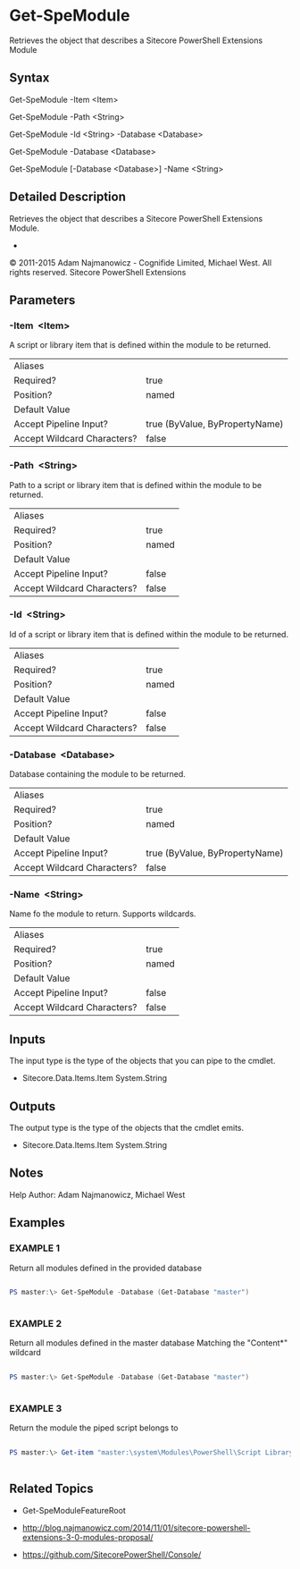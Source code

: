 # Get-SpeModule 
 
Retrieves the object that describes a Sitecore PowerShell Extensions Module 
 
## Syntax 
 
Get-SpeModule -Item &lt;Item&gt; 
 
Get-SpeModule -Path &lt;String&gt; 
 
Get-SpeModule -Id &lt;String&gt; -Database &lt;Database&gt; 
 
Get-SpeModule -Database &lt;Database&gt; 
 
Get-SpeModule [-Database &lt;Database&gt;] -Name &lt;String&gt; 
 
 
## Detailed Description 
 
Retrieves the object that describes a Sitecore PowerShell Extensions Module. 
 
- 
 
© 2011-2015 Adam Najmanowicz - Cognifide Limited, Michael West. All rights reserved. Sitecore PowerShell Extensions 
 
## Parameters 
 
### -Item&nbsp; &lt;Item&gt; 
 
A script or library item that is defined within the module to be returned.
 

| | |
| - | - |
| Aliases |  |
| Required? | true |
| Position? | named |
| Default Value |  |
| Accept Pipeline Input? | true (ByValue, ByPropertyName) |
| Accept Wildcard Characters? | false | 
 
### -Path&nbsp; &lt;String&gt; 
 
Path to a script or library item that is defined within the module to be returned.
 

| | |
| - | - |
| Aliases |  |
| Required? | true |
| Position? | named |
| Default Value |  |
| Accept Pipeline Input? | false |
| Accept Wildcard Characters? | false | 
 
### -Id&nbsp; &lt;String&gt; 
 
Id of a script or library item that is defined within the module to be returned.
 

| | |
| - | - |
| Aliases |  |
| Required? | true |
| Position? | named |
| Default Value |  |
| Accept Pipeline Input? | false |
| Accept Wildcard Characters? | false | 
 
### -Database&nbsp; &lt;Database&gt; 
 
Database containing the module to be returned.
 

| | |
| - | - |
| Aliases |  |
| Required? | true |
| Position? | named |
| Default Value |  |
| Accept Pipeline Input? | true (ByValue, ByPropertyName) |
| Accept Wildcard Characters? | false | 
 
### -Name&nbsp; &lt;String&gt; 
 
Name fo the module to return. Supports wildcards.
 

| | |
| - | - |
| Aliases |  |
| Required? | true |
| Position? | named |
| Default Value |  |
| Accept Pipeline Input? | false |
| Accept Wildcard Characters? | false | 
 
## Inputs 
 
The input type is the type of the objects that you can pipe to the cmdlet. 
 
* Sitecore.Data.Items.Item
System.String 
 
## Outputs 
 
The output type is the type of the objects that the cmdlet emits. 
 
* Sitecore.Data.Items.Item
System.String 
 
## Notes 
 
Help Author: Adam Najmanowicz, Michael West 
 
## Examples 
 
### EXAMPLE 1 
 
Return all modules defined in the provided database 
 
```powershell   
 
PS master:\> Get-SpeModule -Database (Get-Database "master") 
 
``` 
 
### EXAMPLE 2 
 
Return all modules defined in the master database Matching the "Content*" wildcard 
 
```powershell   
 
PS master:\> Get-SpeModule -Database (Get-Database "master") 
 
``` 
 
### EXAMPLE 3 
 
Return the module the piped script belongs to 
 
```powershell   
 
PS master:\> Get-item "master:\system\Modules\PowerShell\Script Library\Copy Renderings\Content Editor\Context Menu\Layout\Copy Renderings" |  Get-SpeModule 
 
``` 
 
## Related Topics 
 
* Get-SpeModuleFeatureRoot 
 
* <a href='http://blog.najmanowicz.com/2014/11/01/sitecore-powershell-extensions-3-0-modules-proposal/' target='_blank'>http://blog.najmanowicz.com/2014/11/01/sitecore-powershell-extensions-3-0-modules-proposal/</a><br/> 
 
* <a href='https://github.com/SitecorePowerShell/Console/' target='_blank'>https://github.com/SitecorePowerShell/Console/</a><br/>

